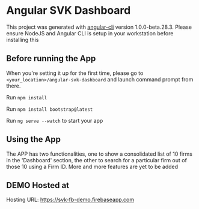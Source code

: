 # Angular SVK Dashboard

This project was generated with [angular-cli](https://github.com/angular/angular-cli) version 1.0.0-beta.28.3.
Please ensure NodeJS and Angular CLI is setup in your workstation before installing this

## Before running the App

When you're setting it up for the first time, please go to `<your_location>/angular-svk-dashboard` and launch
command prompt from there.

Run `npm install`

Run `npm install bootstrap@latest`

Run `ng serve --watch` to start your app

## Using the App

The APP has two functionalities, one to show a consolidated list of 10 firms in the 'Dashboard' section,
the other to search for a particular firm out of those 10 using a Firm ID.
 More and more features are yet to be added

## DEMO Hosted at
 Hosting URL: https://svk-fb-demo.firebaseapp.com

